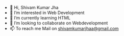 - 👋 Hi, Shivam Kumar Jha
- 👀 I’m interested in Web Development
- 🌱 I’m currently learning HTML
- 💞️ I’m looking to collaborate on Webdevelopment
- 📫 To reach me Mail on shivamkumarjhaa@gmail.com

<!---
Anonymous12noob/Anonymous12noob is a ✨ special ✨ repository because its `README.md` (this file) appears on your GitHub profile.
You can click the Preview link to take a look at your changes.
--->
